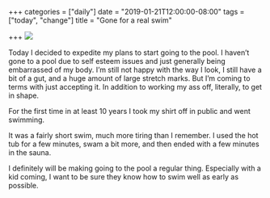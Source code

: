 +++
categories = ["daily"]
date = "2019-01-21T12:00:00-08:00"
tags = ["today", "change"]
title = "Gone for a real swim"

+++
![](/uploads/67856247-59CA-4757-BCE6-A85A4E76B0F2.jpeg)

Today I decided to expedite my plans to start going to the pool. I haven’t gone to a pool due to self esteem issues and just generally being embarrassed of my body. I’m still not happy with the way I look, I still have a bit of a gut, and a huge amount of large stretch marks. But I’m coming to terms with just accepting it. In addition to working my ass off, literally, to get in shape.

For the first time in at least 10 years I took my shirt off in public and went swimming. 

It was a fairly short swim, much more tiring than I remember. I used the hot tub for a few minutes, swam a bit more, and then ended with a few minutes in the sauna. 

I definitely will be making going to the pool a regular thing. Especially with a kid coming, I want to be sure they know how to swim well as early as possible.